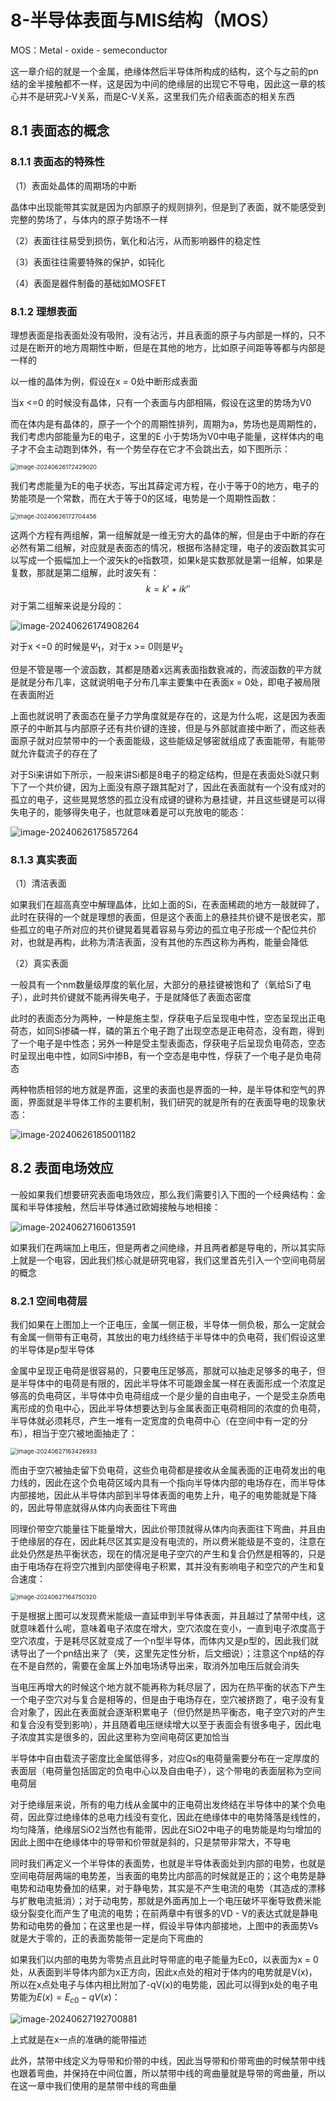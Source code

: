 # 8-半导体表面与MIS结构（MOS）

MOS：Metal - oxide - semeconductor

这一章介绍的就是一个金属，绝缘体然后半导体所构成的结构，这个与之前的pn结的金半接触都不一样，这是因为中间的绝缘层的出现它不导电，因此这一章的核心并不是研究J-V关系，而是C-V关系，这里我们先介绍表面态的相关东西

## 8.1 表面态的概念

### 8.1.1 表面态的特殊性

（1）表面处晶体的周期场的中断

晶体中出现能带其实就是因为内部原子的规则排列，但是到了表面，就不能感受到完整的势场了，与体内的原子势场不一样

（2）表面往往易受到损伤，氧化和沾污，从而影响器件的稳定性

（3）表面往往需要特殊的保护，如钝化

（4）表面是器件制备的基础如MOSFET

### 8.1.2 理想表面

理想表面是指表面处没有吸附，没有沾污，并且表面的原子与内部是一样的，只不过是在断开的地方周期性中断，但是在其他的地方，比如原子间距等等都与内部是一样的

 以一维的晶体为例，假设在x = 0处中断形成表面

当x <=0 的时候没有晶体，只有一个表面与内部相隔，假设在这里的势场为V0

而在体内是有晶体的，原子一个个的周期性排列，周期为a，势场也是周期性的，我们考虑内部能量为E的电子，这里的E 小于势场为V0中电子能量，这样体内的电子才不会主动跑到体外，有一个势垒存在它才不会跳出去，如下图所示：

<img src="https://typora-1310242472.cos.ap-nanjing.myqcloud.com/typora_img/image-20240626172429020.png" alt="image-20240626172429020" style="zoom:67%;" />

我们考虑能量为E的电子状态，写出其薛定谔方程，在小于等于0的地方，电子的势能项是一个常数，而在大于等于0的区域，电势是一个周期性函数：

<img src="https://typora-1310242472.cos.ap-nanjing.myqcloud.com/typora_img/image-20240626172704456.png" alt="image-20240626172704456" style="zoom:67%;" />

这两个方程有两组解，第一组解就是一维无穷大的晶体的解，但是由于中断的存在必然有第二组解，对应就是表面态的情况，根据布洛赫定理，电子的波函数其实可以写成一个振幅加上一个波矢k的e指数项，如果k是实数那就是第一组解，如果是复数，那就是第二组解，此时波矢有：
$$
k = k' + ik''
$$
对于第二组解来说是分段的：

![image-20240626174908264](https://typora-1310242472.cos.ap-nanjing.myqcloud.com/typora_img/image-20240626174908264.png)

对于x <=0 的时候是$\Psi_1$，对于x >= 0则是$\Psi_2$

但是不管是哪一个波函数，其都是随着x远离表面指数衰减的，而波函数的平方就是就是分布几率，这就说明电子分布几率主要集中在表面x = 0处，即电子被局限在表面附近

上面也就说明了表面态在量子力学角度就是存在的，这是为什么呢，这是因为表面原子的中断其与内部原子还有共价键的连接，但是与外部就直接中断了，而这些表面原子就对应禁带中的一个表面能级，这些能级足够密就组成了表面能带，有能带就允许载流子的存在了

对于Si来讲如下所示，一般来讲Si都是8电子的稳定结构，但是在表面处Si就只剩下了一个共价键，因为上面没有原子跟其配对了，因此在表面就有一个没有成对的孤立的电子，这些晃晃悠悠的孤立没有成键的键称为悬挂键，并且这些键是可以得失电子的，能够得失电子，也就意味着是可以充放电的能态：

![image-20240626175857264](https://typora-1310242472.cos.ap-nanjing.myqcloud.com/typora_img/image-20240626175857264.png)

### 8.1.3 真实表面

（1）清洁表面

如果我们在超高真空中解理晶体，比如上面的Si，在表面稀疏的地方一敲就碎了，此时在获得的一个就是理想的表面，但是这个表面上的悬挂共价键不是很老实，那些孤立的电子所对应的共价键晃着晃着容易与旁边的孤立电子形成一个配位共价对，也就是再构，此称为清洁表面，没有其他的东西这称为再构，能量会降低

（2）真实表面

一般具有一个nm数量级厚度的氧化层，大部分的悬挂键被饱和了（氧给Si了电子），此时共价键就不能再得失电子，于是就降低了表面态密度

此时的表面态分为两种，一种是施主型，俘获电子后呈现电中性，空态呈现出正电荷态，如同Si掺磷一样，磷的第五个电子跑了出现空态是正电荷态，没有跑，得到了一个电子是中性态；另外一种是受主型表面态，俘获电子后呈现负电荷态，空态时呈现出电中性，如同Si中掺B，有一个空态是电中性，俘获了一个电子是负电荷态

两种物质相邻的地方就是界面，这里的表面也是界面的一种，是半导体和空气的界面，界面就是半导体工作的主要机制，我们研究的就是所有的在表面导电的现象状态：

![image-20240626185001182](https://typora-1310242472.cos.ap-nanjing.myqcloud.com/typora_img/image-20240626185001182.png)

## 8.2 表面电场效应

一般如果我们想要研究表面电场效应，那么我们需要引入下图的一个经典结构：金属和半导体接触，然后半导体通过欧姆接触与地相接：

 ![image-20240627160613591](https://typora-1310242472.cos.ap-nanjing.myqcloud.com/typora_img/image-20240627160613591.png)

如果我们在两端加上电压，但是两者之间绝缘，并且两者都是导电的，所以其实际上就是一个电容，因此我们核心就是研究电容，我们这里首先引入一个空间电荷层的概念

### 8.2.1 空间电荷层

我们如果在上图加上一个正电压，金属一侧正极，半导体一侧负极，那么一定就会有金属一侧带有正电荷，其放出的电力线终结于半导体中的负电荷，我们假设这里的半导体是p型半导体

金属中呈现正电荷是很容易的，只要电压足够高，那就可以抽走足够多的电子，但是半导体中的电荷是有限的，因此半导体不可能跟金属一样在表面形成一个浓度足够高的负电荷区，半导体中负电荷组成一个是少量的自由电子，一个是受主杂质电离形成的负电中心，因此半导体想要达到与金属表面正电荷相同的浓度的负电荷，半导体就必须耗尽，产生一堆有一定宽度的负电荷中心（在空间中有一定的分布），相当于空穴被地面抽走了：

<img src="https://typora-1310242472.cos.ap-nanjing.myqcloud.com/typora_img/image-20240627163426933.png" alt="image-20240627163426933" style="zoom:67%;" />

而由于空穴被抽走留下负电荷，这些负电荷都是接收从金属表面的正电荷发出的电力线的，因此在这个负电荷区域内具有一个指向半导体内部的电场存在，而半导体内部接地，因此从半导体内部到半导体表面的电势上升，电子的电势能就是下降的，因此导带底就得从体内向表面往下弯曲

同理价带空穴能量往下能量增大，因此价带顶就得从体内向表面往下弯曲，并且由于绝缘层的存在，因此耗尽区其实是没有电流的，所以费米能级是不变的，注意在此处仍然是热平衡状态，现在的情况是电子空穴的产生和复合仍然是相等的，只是由于电场存在将空穴推到内部使得电子积累，其并没有影响电子和空穴的产生和复合速度：

<img src="https://typora-1310242472.cos.ap-nanjing.myqcloud.com/typora_img/image-20240627164750320.png" alt="image-20240627164750320" style="zoom:67%;" />

于是根据上图可以发现费米能级一直延申到半导体表面，并且越过了禁带中线，这就意味着什么呢，意味着电子浓度在增大，空穴浓度在变小，一直到电子浓度高于空穴浓度，于是耗尽区就变成了一个n型半导体，而体内又是p型的，因此我们就诱导出了一个pn结出来了（笑，这里先定性分析，后文细说）；注意这个np结的存在不是自然的，需要在金属上外加电场诱导出来，取消外加电压后就会消失

当电压再增大的时候这个地方就不能再称为耗尽层了，因为在热平衡的状态下产生一个电子空穴对与复合是相等的，但是由于电场存在，空穴被挤跑了，电子没有复合对象了，因此在表面就会逐渐积累电子（但仍然是热平衡态，电子空穴对的产生和复合没有受到影响），并且随着电压继续增大以至于表面会有很多电子，因此电子浓度其实是很多的，因此这里称为空间电荷区更加恰当

半导体中自由载流子密度比金属低得多，对应Qs的电荷量需要分布在一定厚度的表面层（电荷量包括固定的负电中心以及自由电子），这个带电的表面层称为空间电荷层

对于绝缘层来说，所有的电力线从金属中的正电荷出发终结在半导体中的某个负电荷，因此穿过绝缘体的总电力线没有变化，因此在绝缘体中的电势降落是线性的，均匀降落，绝缘层SiO2当然也有能带，因此在SiO2中电子的电势能是均匀增加的因此上图中在绝缘体中的导带和价带就是斜的，只是禁带非常大，不导电

同时我们再定义一个半导体的表面势，也就是半导体表面处到内部的电势，也就是空间电荷层两端的电势差，当表面的电势比内部高的时候就是正的；这个电势是静电势和动电势叠加的结果，对于静电势，其实是不产生电流的电势（其造成的漂移与扩散电流抵消）；对于动电势，那就是外面再加上一个电压破坏平衡导致费米能级分裂变化而产生了电流的电势；在前两章中有很多的VD - V的表达式就是静电势和动电势的叠加；在这里也是一样，假设半导体内部接地，上图中的表面势Vs就是大于零的，正的表面势能带一定是向下弯曲的

如果我们以内部的电势为零势点且此时导带底的电子能量为Ec0，以表面为x = 0处，从表面到半导体内部为x正方向，因此x点处的相对于体内的电势就是V(x)，所以在x点处电子与体内相比附加了-qV(x)的电势能，因此可以得到x处的电子电势能为$E(x) = E_{c0} - qV(x)$：

![image-20240627192700881](https://typora-1310242472.cos.ap-nanjing.myqcloud.com/typora_img/image-20240627192700881.png)

上式就是在x一点的准确的能带描述

此外，禁带中线定义为导带和价带的中线，因此当导带和价带弯曲的时候禁带中线也跟着弯曲，并保持在中间位置，所以禁带中线的弯曲量就是导带的弯曲量，所以在这一章中我们使用的是禁带中线的弯曲量

​	





